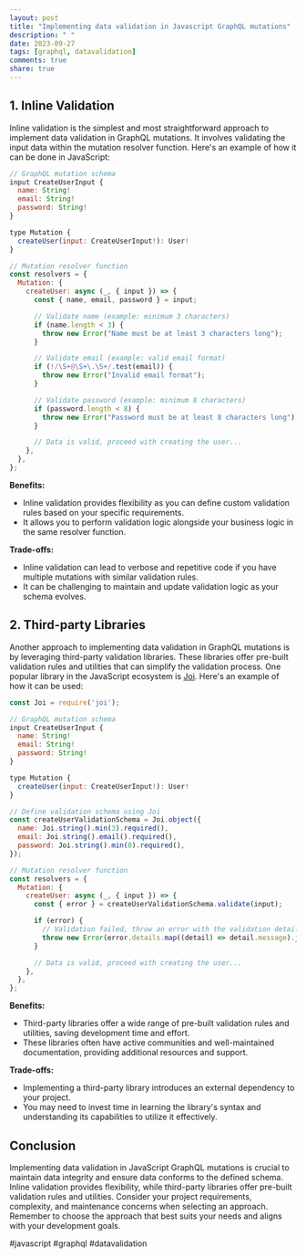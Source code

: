 ```yaml
---
layout: post
title: "Implementing data validation in Javascript GraphQL mutations"
description: " "
date: 2023-09-27
tags: [graphql, datavalidation]
comments: true
share: true
---
```


## 1. Inline Validation

Inline validation is the simplest and most straightforward approach to implement data validation in GraphQL mutations. It involves validating the input data within the mutation resolver function. Here's an example of how it can be done in JavaScript:

```javascript
// GraphQL mutation schema
input CreateUserInput {
  name: String!
  email: String!
  password: String!
}

type Mutation {
  createUser(input: CreateUserInput!): User!
}

// Mutation resolver function
const resolvers = {
  Mutation: {
    createUser: async (_, { input }) => {
      const { name, email, password } = input;

      // Validate name (example: minimum 3 characters)
      if (name.length < 3) {
        throw new Error("Name must be at least 3 characters long");
      }

      // Validate email (example: valid email format)
      if (!/\S+@\S+\.\S+/.test(email)) {
        throw new Error("Invalid email format");
      }

      // Validate password (example: minimum 8 characters)
      if (password.length < 8) {
        throw new Error("Password must be at least 8 characters long");
      }

      // Data is valid, proceed with creating the user...
    },
  },
};
```

**Benefits:** 
- Inline validation provides flexibility as you can define custom validation rules based on your specific requirements.
- It allows you to perform validation logic alongside your business logic in the same resolver function.

**Trade-offs:**
- Inline validation can lead to verbose and repetitive code if you have multiple mutations with similar validation rules.
- It can be challenging to maintain and update validation logic as your schema evolves.

## 2. Third-party Libraries

Another approach to implementing data validation in GraphQL mutations is by leveraging third-party validation libraries. These libraries offer pre-built validation rules and utilities that can simplify the validation process. One popular library in the JavaScript ecosystem is [Joi](https://github.com/sideway/joi). Here's an example of how it can be used:

```javascript
const Joi = require('joi');

// GraphQL mutation schema
input CreateUserInput {
  name: String!
  email: String!
  password: String!
}

type Mutation {
  createUser(input: CreateUserInput!): User!
}

// Define validation schema using Joi
const createUserValidationSchema = Joi.object({
  name: Joi.string().min(3).required(),
  email: Joi.string().email().required(),
  password: Joi.string().min(8).required(),
});

// Mutation resolver function
const resolvers = {
  Mutation: {
    createUser: async (_, { input }) => {
      const { error } = createUserValidationSchema.validate(input);

      if (error) {
        // Validation failed, throw an error with the validation details
        throw new Error(error.details.map((detail) => detail.message).join(", "));
      }

      // Data is valid, proceed with creating the user...
    },
  },
};
```

**Benefits:**
- Third-party libraries offer a wide range of pre-built validation rules and utilities, saving development time and effort.
- These libraries often have active communities and well-maintained documentation, providing additional resources and support.

**Trade-offs:**
- Implementing a third-party library introduces an external dependency to your project.
- You may need to invest time in learning the library's syntax and understanding its capabilities to utilize it effectively.

## Conclusion

Implementing data validation in JavaScript GraphQL mutations is crucial to maintain data integrity and ensure data conforms to the defined schema. Inline validation provides flexibility, while third-party libraries offer pre-built validation rules and utilities. Consider your project requirements, complexity, and maintenance concerns when selecting an approach. Remember to choose the approach that best suits your needs and aligns with your development goals.

#javascript #graphql #datavalidation
